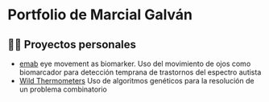 # Portfolio de Marcial Galván  

## 👨‍💻 Proyectos personales

 - [emab](https://github.com/MarcialGalvan/emab) eye movement as biomarker. Uso del movimiento de ojos como biomarcador para detección temprana de trastornos del espectro autista
 - [Wild Thermometers](https://github.com/MarcialGalvan/Wild_Thermometers) Uso de algoritmos genéticos para la resolución de un problema combinatorio
